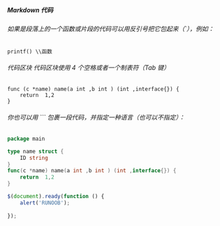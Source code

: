 ##### Markdown 代码
###### 如果是段落上的一个函数或片段的代码可以用反引号把它包起来（`），例如：
`printf() \\函数`

###### 代码区块 代码区块使用 4 个空格或者一个制表符（Tab 键）
    func (c *name) name(a int ,b int ) (int ,interface{}) {
        return  1,2
    }

###### 你也可以用 ``` 包裹一段代码，并指定一种语言（也可以不指定）：
```go
package main

type name struct {
    ID string
}
func(c *name) name(a int ,b int ) (int ,interface{}) {
	return  1,2
}
```
```javascript
$(document).ready(function () {
    alert('RUNOOB');
    
});
```  

